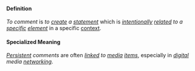 #### Definition

*To comment* is *to [create](https://github.com/gcassel/Modular-Organization-Terminology/blob/master/terms/create.md) a [statement](https://github.com/gcassel/Modular-Organization-Terminology/blob/master/terms/state.md)* which is *[intentionally](https://github.com/gcassel/Modular-Organization-Terminology/blob/master/terms/intend.md) [related](https://github.com/gcassel/Modular-Organization-Terminology/blob/master/terms/relate.md) to a [specific](https://github.com/gcassel/Modular-Organization-Terminology/blob/master/terms/specific.md) [element](https://github.com/gcassel/Modular-Organization-Terminology/blob/master/terms/element.md)* in a specific [context](https://github.com/gcassel/Modular-Organization-Terminology/blob/master/terms/context.md).

#### Specialized Meaning

*[Persistent](https://github.com/gcassel/Modular-Organization-Terminology/blob/master/terms/persistent.md) comments* are often *[linked](https://github.com/gcassel/Modular-Organization-Terminology/blob/master/terms/link.md) to [media](https://github.com/gcassel/Modular-Organization-Terminology/blob/master/terms/media.md) [items](https://github.com/gcassel/Modular-Organization-Terminology/blob/master/terms/item.md)*, especially in *[digital](https://github.com/gcassel/Modular-Organization-Terminology/blob/master/terms/digital.md) media [networking](https://github.com/gcassel/Modular-Organization-Terminology/blob/master/terms/network.md)*.
